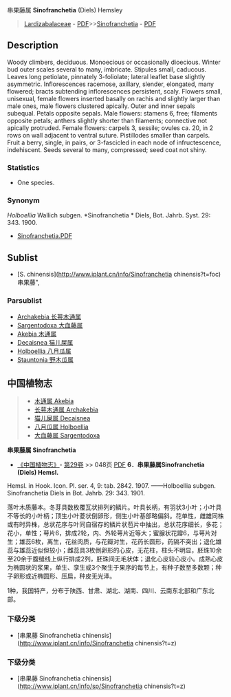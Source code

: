 串果藤属 **Sinofranchetia** (Diels) Hemsley

> [Lardizabalaceae](http://www.iplant.cn/info/Lardizabalaceae?t=foc) - [PDF](http://www.iplant.cn/foc/pdf/Lardizabalaceae.pdf)>>[Sinofranchetia](http://www.iplant.cn/info/Sinofranchetia?t=foc) - [PDF](http://www.iplant.cn/foc/pdf/Sinofranchetia.pdf)

## Description

Woody climbers, deciduous. Monoecious or occasionally dioecious. Winter bud outer scales several to many, imbricate. Stipules small, caducous. Leaves long petiolate, pinnately 3-foliolate; lateral leaflet base slightly asymmetric. Inflorescences racemose, axillary, slender, elongated, many flowered; bracts subtending inflorescences persistent, scaly. Flowers small, unisexual, female flowers inserted basally on rachis and slightly larger than male ones, male flowers clustered apically. Outer and inner sepals subequal. Petals opposite sepals. Male flowers: stamens 6, free; filaments opposite petals; anthers slightly shorter than filaments; connective not apically protruded. Female flowers: carpels 3, sessile; ovules ca. 20, in 2 rows on wall adjacent to ventral suture. Pistillodes smaller than carpels. Fruit a berry, single, in pairs, or 3-fascicled in each node of infructescence, indehiscent. Seeds several to many, compressed; seed coat not shiny.

### Statistics
* One species.

### Synonym
*Holboellia* Wallich subgen. *Sinofranchetia * Diels, Bot. Jahrb. Syst. 29: 343. 1900.


* [Sinofranchetia.PDF](http://www.iplant.cn/foc/pdf/Sinofranchetia.pdf)

## Sublist

* [S.  chinensis](http://www.iplant.cn/info/Sinofranchetia chinensis?t=foc) 串果藤",

### Parsublist

* [Archakebia  长萼木通属](http://www.iplant.cn/info/Archakebia?t=foc)
* [Sargentodoxa  大血藤属](http://www.iplant.cn/info/Sargentodoxa?t=foc)
* [Akebia  木通属](http://www.iplant.cn/info/Akebia?t=foc)
* [Decaisnea  猫儿屎属](http://www.iplant.cn/info/Decaisnea?t=foc)
* [Holboellia  八月瓜属](http://www.iplant.cn/info/Holboellia?t=foc)
* [Stauntonia  野木瓜属](http://www.iplant.cn/info/Stauntonia?t=foc)


## 中国植物志

> * [木通属  Akebia](Akebia-木通属.md)
> * [长萼木通属  Archakebia](http://www.iplant.cn/info/Archakebia?t=z)
> * [猫儿屎属  Decaisnea](http://www.iplant.cn/info/Decaisnea?t=z)
> * [八月瓜属  Holboellia](http://www.iplant.cn/info/Holboellia?t=z)
> * [大血藤属  Sargentodoxa](http://www.iplant.cn/info/Sargentodoxa?t=z)


**串果藤属 Sinofranchetia**

* [《中国植物志》](http://www.iplant.cn/frps)- [第29卷](http://www.iplant.cn/frps/vol/29) >> 048页 [PDF](http://www.iplant.cn/frps/pdf/29/048y.pdf)
**6．串果藤属Sinofranchetia (Diels) Hemsl.**

Hemsl. in Hook. Icon. Pl. ser. 4, 9: tab. 2842. 1907. ——Holboellia subgen. Sinofranchetia Diels in Bot. Jahrb. 29: 343. 1901.

落叶木质藤本。冬芽具数枚覆瓦状排列的鳞片。叶具长柄，有羽状3小叶；小叶具不等长的小叶柄；顶生小叶菱状倒卵形，侧生小叶基部略偏斜。花单性，雌雄同株或有时异株，总状花序与叶同自宿存的鳞片状苞片中抽出，总状花序细长，多花；花小，单性；萼片6，排成2轮，内、外轮萼片近等大；蜜腺状花瓣6，与萼片对生；雄蕊6枚，离生，花丝肉质，与花瓣对生，花药长圆形，药隔不突出；退化雄蕊与雄蕊近似但较小；雌蕊具3枚倒卵形的心皮，无花柱，柱头不明显，胚珠10余至20余于腹缝线上纵行排成2列，胚珠间无毛状体；退化心皮较心皮小。成熟心皮为椭圆状的浆果，单生、孪生或3个聚生于果序的每节上，有种子数至多数颗；种子卵形或近椭圆形、压扁，种皮无光泽。

1种，我国特产，分布于陕西、甘肃、湖北、湖南、四川、云南东北部和广东北部。

### 下级分类
* [串果藤  Sinofranchetia chinensis](http://www.iplant.cn/info/Sinofranchetia chinensis?t=z)

### 下级分类
* [串果藤  Sinofranchetia chinensis](http://www.iplant.cn/info/sp/Sinofranchetia chinensis?t=z)
